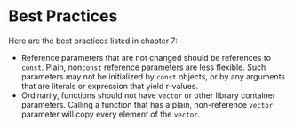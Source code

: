 # Best Practices

Here are the best practices listed in chapter 7:

- Reference parameters that are not changed should be references to `const`. Plain, non`const` reference parameters are less flexible. Such parameters may not be initialized by `const` objects, or by any arguments that are literals or expression that yield r-values.
- Ordinarily, functions should not have `vector` or other library container parameters. Calling a function that has a plain, non-reference `vector` parameter will copy every element of the `vector`.